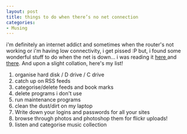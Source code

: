 ```yaml
---
layout: post
title: things to do when there’s no net connection
categories:
- Musing
---
```



i'm definitely an internet addict and sometimes when the router's not working or i'm having low connectivity, i get pissed :P but, i found some wonderful stuff to do when the net is down... i was reading it [here ](http://commutesmarter.blogspot.com/2007/02/five-more-things-to-do-with-no-net.html)and [there](http://speakingfreely.wordpress.com/2007/02/06/five-things-to-do-with-a-pc-when-you-have-no-internet-connection/). And upon a slight collation, here's my list!

1. organise hard disk / D drive / C drive
2. catch up on RSS feeds
3. categorise/delete feeds and book marks
4. delete programs i don't use
5. run maintenance programs
6. clean the dust/dirt on my laptop
7. Write down your logins and passwords for all your sites
8. browse through photos and photoshop them for flickr uploads!
9. listen and categorise music collection
